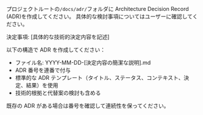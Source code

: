 プロジェクトルートの`/docs/adr/`フォルダに Architecture Decision Record (ADR)を作成してください。
具体的な検討事項についてはユーザーに確認してください。

決定事項: [具体的な技術的決定内容を記述]

以下の構造で ADR を作成してください：

- ファイル名: YYYY-MM-DD-[決定内容の簡潔な説明].md
- ADR 番号を連番で付与
- 標準的な ADR テンプレート（タイトル、ステータス、コンテキスト、決定、結果）を使用
- 技術的根拠と代替案の検討も含める

既存の ADR がある場合は番号を確認して連続性を保ってください。
